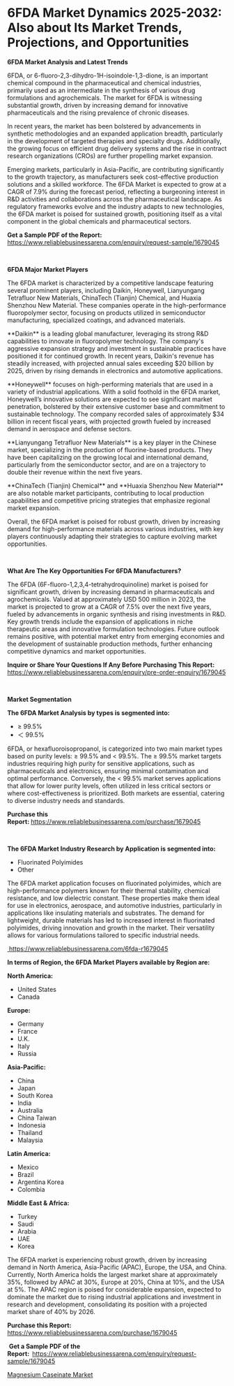 <p><h1>6FDA Market Dynamics 2025-2032: Also about Its Market Trends, Projections, and Opportunities</h1></p><p><strong>6FDA Market Analysis and Latest Trends</strong></p>
<p><p>6FDA, or 6-fluoro-2,3-dihydro-1H-isoindole-1,3-dione, is an important chemical compound in the pharmaceutical and chemical industries, primarily used as an intermediate in the synthesis of various drug formulations and agrochemicals. The market for 6FDA is witnessing substantial growth, driven by increasing demand for innovative pharmaceuticals and the rising prevalence of chronic diseases.</p><p>In recent years, the market has been bolstered by advancements in synthetic methodologies and an expanded application breadth, particularly in the development of targeted therapies and specialty drugs. Additionally, the growing focus on efficient drug delivery systems and the rise in contract research organizations (CROs) are further propelling market expansion.</p><p>Emerging markets, particularly in Asia-Pacific, are contributing significantly to the growth trajectory, as manufacturers seek cost-effective production solutions and a skilled workforce. The 6FDA Market is expected to grow at a CAGR of 7.9% during the forecast period, reflecting a burgeoning interest in R&D activities and collaborations across the pharmaceutical landscape. As regulatory frameworks evolve and the industry adapts to new technologies, the 6FDA market is poised for sustained growth, positioning itself as a vital component in the global chemicals and pharmaceutical sectors.</p></p>
<p><strong>Get a Sample PDF of the Report:&nbsp;</strong> <a href="https://www.reliablebusinessarena.com/enquiry/request-sample/1679045?utm_campaign=1841&utm_medium=2&utm_source=Github&utm_content=ia&utm_term=01042025&utm_id=6fda">https://www.reliablebusinessarena.com/enquiry/request-sample/1679045</a></p>
<p>&nbsp;</p>
<p><strong>6FDA Major Market Players</strong></p>
<p><p>The 6FDA market is characterized by a competitive landscape featuring several prominent players, including Daikin, Honeywell, Lianyungang Tetrafluor New Materials, ChinaTech (Tianjin) Chemical, and Huaxia Shenzhou New Material. These companies operate in the high-performance fluoropolymer sector, focusing on products utilized in semiconductor manufacturing, specialized coatings, and advanced materials. </p><p>**Daikin** is a leading global manufacturer, leveraging its strong R&D capabilities to innovate in fluoropolymer technology. The company's aggressive expansion strategy and investment in sustainable practices have positioned it for continued growth. In recent years, Daikin's revenue has steadily increased, with projected annual sales exceeding $20 billion by 2025, driven by rising demands in electronics and automotive applications.</p><p>**Honeywell** focuses on high-performing materials that are used in a variety of industrial applications. With a solid foothold in the 6FDA market, Honeywell’s innovative solutions are expected to see significant market penetration, bolstered by their extensive customer base and commitment to sustainable technology. The company recorded sales of approximately $34 billion in recent fiscal years, with projected growth fueled by increased demand in aerospace and defense sectors.</p><p>**Lianyungang Tetrafluor New Materials** is a key player in the Chinese market, specializing in the production of fluorine-based products. They have been capitalizing on the growing local and international demand, particularly from the semiconductor sector, and are on a trajectory to double their revenue within the next five years.</p><p>**ChinaTech (Tianjin) Chemical** and **Huaxia Shenzhou New Material** are also notable market participants, contributing to local production capabilities and competitive pricing strategies that emphasize regional market expansion.</p><p>Overall, the 6FDA market is poised for robust growth, driven by increasing demand for high-performance materials across various industries, with key players continuously adapting their strategies to capture evolving market opportunities.</p></p>
<p>&nbsp;</p>
<p><strong>What Are The Key Opportunities For 6FDA Manufacturers?</strong></p>
<p><p>The 6FDA (6F-fluoro-1,2,3,4-tetrahydroquinoline) market is poised for significant growth, driven by increasing demand in pharmaceuticals and agrochemicals. Valued at approximately USD 500 million in 2023, the market is projected to grow at a CAGR of 7.5% over the next five years, fueled by advancements in organic synthesis and rising investments in R&D. Key growth trends include the expansion of applications in niche therapeutic areas and innovative formulation technologies. Future outlook remains positive, with potential market entry from emerging economies and the development of sustainable production methods, further enhancing competitive dynamics and market opportunities.</p></p>
<p><strong>Inquire or Share Your Questions If Any Before Purchasing This Report:</strong> <a href="https://www.reliablebusinessarena.com/enquiry/pre-order-enquiry/1679045?utm_campaign=1841&utm_medium=2&utm_source=Github&utm_content=ia&utm_term=01042025&utm_id=6fda">https://www.reliablebusinessarena.com/enquiry/pre-order-enquiry/1679045</a></p>
<p>&nbsp;</p>
<p><strong>Market Segmentation</strong></p>
<p><strong>The 6FDA Market Analysis by types is segmented into:</strong></p>
<p><ul><li>≥ 99.5%</li><li>＜ 99.5%</li></ul></p>
<p><p>6FDA, or hexafluoroisopropanol, is categorized into two main market types based on purity levels: ≥ 99.5% and < 99.5%. The ≥ 99.5% market targets industries requiring high purity for sensitive applications, such as pharmaceuticals and electronics, ensuring minimal contamination and optimal performance. Conversely, the < 99.5% market serves applications that allow for lower purity levels, often utilized in less critical sectors or where cost-effectiveness is prioritized. Both markets are essential, catering to diverse industry needs and standards.</p></p>
<p><strong>Purchase this Report:&nbsp;</strong><a href="https://www.reliablebusinessarena.com/purchase/1679045?utm_campaign=1841&utm_medium=2&utm_source=Github&utm_content=ia&utm_term=01042025&utm_id=6fda">https://www.reliablebusinessarena.com/purchase/1679045</a></p>
<p>&nbsp;</p>
<p><strong>The 6FDA Market Industry Research by Application is segmented into:</strong></p>
<p><ul><li>Fluorinated Polyimides</li><li>Other</li></ul></p>
<p><p>The 6FDA market application focuses on fluorinated polyimides, which are high-performance polymers known for their thermal stability, chemical resistance, and low dielectric constant. These properties make them ideal for use in electronics, aerospace, and automotive industries, particularly in applications like insulating materials and substrates. The demand for lightweight, durable materials has led to increased interest in fluorinated polyimides, driving innovation and growth in the market. Their versatility allows for various formulations tailored to specific industrial needs.</p></p>
<p><a href="https://www.reliablebusinessarena.com/6fda-r1679045?utm_campaign=1841&utm_medium=2&utm_source=Github&utm_content=ia&utm_term=01042025&utm_id=6fda">&nbsp;https://www.reliablebusinessarena.com/6fda-r1679045</a></p>
<p><strong>In terms of Region, the 6FDA Market Players available by Region are:</strong></p>
<p>
    <p> <strong> North America: </strong>
        <ul>
            <li>United States</li>
            <li>Canada</li>
        </ul>
        </p> 
    <p> <strong> Europe: </strong>
        <ul>
            <li>Germany</li>
            <li>France</li>
            <li>U.K.</li>
            <li>Italy</li>
            <li>Russia</li>
        </ul>
        </p> 
    <p> <strong> Asia-Pacific: </strong>
        <ul>
            <li>China</li>
            <li>Japan</li>
            <li>South Korea</li>
            <li>India</li>
            <li>Australia</li>
            <li>China Taiwan</li>
            <li>Indonesia</li>
            <li>Thailand</li>
            <li>Malaysia</li>
        </ul>
        </p> 
    <p> <strong> Latin America: </strong>
        <ul>
            <li>Mexico</li>
            <li>Brazil</li>
            <li>Argentina Korea</li>
            <li>Colombia</li>
        </ul>
        </p> 
    <p> <strong> Middle East & Africa: </strong>
        <ul>
            <li>Turkey</li>
            <li>Saudi</li>
            <li>Arabia</li>
            <li>UAE</li>
            <li>Korea</li>
        </ul>
    </p>
    </p>
<p><p>The 6FDA market is experiencing robust growth, driven by increasing demand in North America, Asia-Pacific (APAC), Europe, the USA, and China. Currently, North America holds the largest market share at approximately 35%, followed by APAC at 30%, Europe at 20%, China at 10%, and the USA at 5%. The APAC region is poised for considerable expansion, expected to dominate the market due to rising industrial applications and investment in research and development, consolidating its position with a projected market share of 40% by 2026.</p></p>
<p><strong>Purchase this Report: </strong><a href="https://www.reliablebusinessarena.com/purchase/1679045?utm_campaign=1841&utm_medium=2&utm_source=Github&utm_content=ia&utm_term=01042025&utm_id=6fda">https://www.reliablebusinessarena.com/purchase/1679045</a></p>
<p>&nbsp;<strong>Get a Sample PDF of the Report:&nbsp;&nbsp;</strong><a href="https://www.reliablebusinessarena.com/enquiry/request-sample/1679045?utm_campaign=1841&utm_medium=2&utm_source=Github&utm_content=ia&utm_term=01042025&utm_id=6fda">https://www.reliablebusinessarena.com/enquiry/request-sample/1679045</a></p>
<p><strong></strong></p>
<p><p><a href="https://github.com/julyju69/Market-Research-Report-List-6/blob/main/magnesium-caseinate-market.md?utm_campaign=1841&utm_medium=2&utm_source=Github&utm_content=ia&utm_term=01042025&utm_id=6fda">Magnesium Caseinate Market</a></p></p>